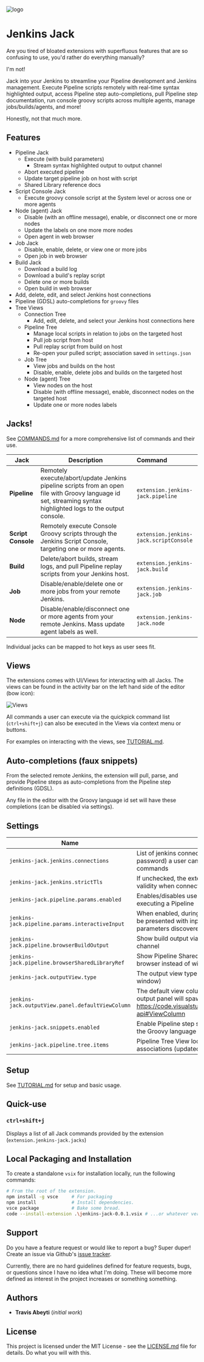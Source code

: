 ![logo](images/doc/demo.gif)

# Jenkins Jack

Are you tired of bloated extensions with superfluous features that are so confusing to use, you'd rather do everything manually?

I'm not!

Jack into your Jenkins to streamline your Pipeline development and Jenkins management. Execute Pipeline scripts remotely with real-time syntax highlighted output, access Pipeline step auto-completions, pull Pipeline step documentation, run console groovy scripts across multiple agents, manage jobs/builds/agents, and more!

Honestly, not that much more.

## Features

* Pipeline Jack
    * Execute (with build parameters)
        * Stream syntax highlighted output to output channel
    * Abort executed pipeline
    * Update target pipeline job on host with script
    * Shared Library reference docs
* Script Console Jack
    * Execute groovy console script at the System level or across one or more agents
* Node (agent) Jack
    * Disable (with an offline message), enable, or disconnect one or more nodes
    * Update the labels on one more more nodes
    * Open agent in web browser
* Job Jack
    * Disable, enable, delete, or view one or more jobs
    * Open job in web browser
* Build Jack
    * Download a build log
    * Download a build's replay script
    * Delete one or more builds
    * Open build in web browser
* Add, delete, edit, and select Jenkins host connections
* Pipeline (GDSL) auto-completions for `groovy` files
* Tree Views
    * Connection Tree
        * Add, edit, delete, and select your Jenkins host connections here
    * Pipeline Tree
        * Manage local scripts in relation to jobs on the targeted host
        * Pull job script from host
        * Pull replay script from build on host
        * Re-open your pulled script; association saved in `settings.json`
    * Job Tree
        * View jobs and builds on the host
        * Disable, enable, delete jobs and builds on the targeted host
    * Node (agent) Tree
        * View nodes on the host
        * Disable (with offline message), enable, disconnect nodes on the targeted host
        * Update one or more nodes labels

## Jacks!

See [COMMANDS.md](COMMANDS.md) for a more comprehensive list of commands and their use.

|Jack|Description|Command|
|---|---|:---|
|__Pipeline__|Remotely execute/abort/update Jenkins pipeline scripts from an open file with Groovy language id set, streaming syntax highlighted logs to the output console.|`extension.jenkins-jack.pipeline`|
|__Script Console__|Remotely execute Console Groovy scripts through the Jenkins Script Console, targeting one or more agents.|`extension.jenkins-jack.scriptConsole`|
|__Build__|Delete/abort builds, stream logs, and pull Pipeline replay scripts from your Jenkins host.|`extension.jenkins-jack.build`|
|__Job__|Disable/enable/delete one or more jobs from your remote Jenkins.|`extension.jenkins-jack.job`|
|__Node__|Disable/enable/disconnect one or more agents from your remote Jenkins. Mass update agent labels as well.|`extension.jenkins-jack.node`|

Individual jacks can be mapped to hot keys as user sees fit.

## Views

The extensions comes with UI/Views for interacting with all Jacks. The views can be found in the activity bar on the left hand side of the editor (bow icon):

![Views](images/doc/views.png)

All commands a user can execute via the quickpick command list (`ctrl+shift+j`) can also be executed in the Views via context menu or buttons.

For examples on interacting with the views, see [TUTORIAL.md](TUTORIAL.md).

## Auto-completions (faux snippets)

From the selected remote Jenkins, the extension will pull, parse, and provide Pipeline steps as auto-completions from the Pipeline step definitions (GDSL).

Any file in the editor with the Groovy language id set will have these completions (can be disabled via settings).

## Settings

|Name |Description |
| --- | ---------- |
| `jenkins-jack.jenkins.connections` | List of jenkins connections (uri, username, and password) a user can switch between for running commands |
| `jenkins-jack.jenkins.strictTls` | If unchecked, the extension will **not** check certificate validity when connecting through HTTPS |
| `jenkins-jack.pipeline.params.enabled` | Enables/disables use of build parameters when executing a Pipeline |
| `jenkins-jack.pipeline.params.interactiveInput` | When enabled, during Pipeline execution a user will be presented with input boxes to enter values for build parameters discovered on the Pipeline job |
| `jenkins-jack.pipeline.browserBuildOutput` | Show build output via browser instead of the `OUTPUT` channel |
| `jenkins-jack.pipeline.browserSharedLibraryRef` | Show Pipeline Shared Library documentation via browser instead of within vscode as markdown |
| `jenkins-jack.outputView.type` | The output view type (e.g. `OUTPUT` window or editor window) |
| `jenkins-jack.outputView.panel.defaultViewColumn` | The default view column (location) in vscode the output panel will spawn on show. See https://code.visualstudio.com/api/references/vscode-api#ViewColumn |
| `jenkins-jack.snippets.enabled` | Enable Pipeline step snippets for editors windows with the Groovy language id set |
| `jenkins-jack.pipeline.tree.items` | Pipeline Tree View local script to host Pipeline job associations (updated by extension) |

## Setup

See [TUTORIAL.md](TUTORIAL.md##setting-up-a-connection) for setup and basic usage.

## Quick-use

### `ctrl+shift+j`

Displays a list of all Jack commands provided by the extension (`extension.jenkins-jack.jacks`)

## Local Packaging and Installation
To create a standalone `vsix` for installation locally, run the following commands:
```bash
# From the root of the extension.
npm install -g vsce     # For packaging
npm install             # Install dependencies.
vsce package            # Bake some bread.
code --install-extension .\jenkins-jack-0.0.1.vsix # ...or whatever version was built
```

## Support
Do you have a feature request or would like to report a bug? Super duper! Create an issue via Github's [issue tracker](https://github.com/tabeyti/jenkins-jack/issues).

Currently, there are no hard guidelines defined for feature requests, bugs, or questions since I have no idea what I'm doing. These will become more defined as interest in the project increases or something something.

## Authors

* **Travis Abeyti** (*initial work*)

## License

This project is licensed under the MIT License - see the [LICENSE.md](LICENSE.md) file for details. Do what you will with this.
